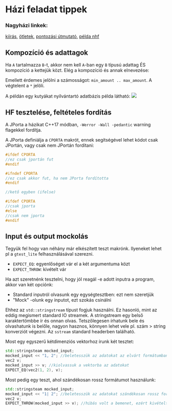 # Házi feladat tippek

### Nagyházi linkek: 
[kiírás](https://infocpp.iit.bme.hu/nhf), 
[ötletek](https://infocpp.iit.bme.hu/hf_otlet), 
[pontozási útmutató](https://infocpp.iit.bme.hu/sites/default/files/HF%20Pontozás_0.pdf), 
[példa nhf](https://git.ik.bme.hu/Prog2/ell_feladat/NHF)

## Kompozíció és adattagok

Ha `A` tartalmazza `B`-t, akkor nem kell `A`-ban egy `B` típusú adattag ÉS kompozíció a kettejük közt. Elég a kompozíció és annak elnevezése:

Emellett érdemes jelölni a számosságot: `min_amount .. max_amount`. A végtelent a `*` jelöli.

A példán egy kutyákat nyilvántartó adatbázis példa látható:
![](./assets/uml-szamossag-asszociacio.png)

## HF tesztelése, feltételes fordítás

A JPorta a házikat C++17 módban, `-Werror -Wall -pedantic` warning flagekkel fordítja.

A JPorta definiálja a `CPORTA` makrót, ennek segítségével lehet kódot csak JPortán, vagy csak nem JPortán fordítani:

```cpp
#ifdef CPORTA
//ez csak jportán fut
#endif

#ifndef CPORTA
//ez csak akkor fut, ha nem JPorta fordította
#endif

//kető egyben (ifelse)

#ifdef CPORTA
//csak jporta
#else
//csak nem jporta
#endif
```

## Input és output mockolás

Tegyük fel hogy van néhány már elkészített teszt makrónk. Ilyeneket lehet pl a `gtest_lite` felhasználásával szerezni.

* `EXPECT_EQ`: egyenlőséget vár el a két argumentuma közt
* `EXPECT_THROW`: kivételt vár

Ha azt szeretnénk tesztelni, hogy jól reagál -e adott inputra a program, akkor van két opciónk:
* Standard inputról olvasunk egy egységtesztben: ezt nem szeretjük
* "Mock" -olunk egy inputot, ezt szokás csinálni

Ehhez az `std::stringstream` típust fogjuk használni. Ez hasonló, mint az eddig megismert standard IO streamek. A stringstream egy belső karaktertömbbe ír és onnan olvas. Tetszőlegesen írhatunk bele és olvashatunk is belőle, nagyon hasznos, könnyen lehet vele pl. szám > string konverziót végezni. Az `sstream` standard headerben található.

Most egy egyszerű kétdimenziós vektorhoz írunk két tesztet:
```cpp
std::stringsteam mocked_input;
mocked_input << "1, 2"; //beletesszük az adatokat az elvárt formátumban
vec2 v;
mocked_input >> v; //kiolvassuk a vektorba az adatokat
EXPECT_EQ(vec2(1, 2), v);
```

Most pedig egy teszt, ahol szándékosan rossz formátumot használunk:
```cpp
std::stringsteam mocked_input;
mocked_input << "1| 2"; //beletesszük az adatokat szándékosan rossz formában
vec2 v;
EXPECT_THROW(mocked_input >> v); //hibás volt a bemenet, ezért kivételt várunk
```